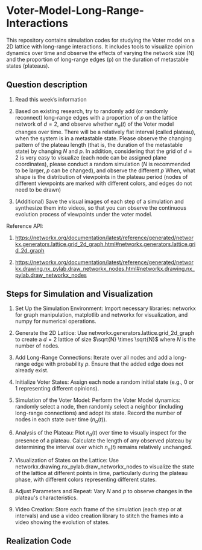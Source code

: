 # Voter-Model-Long-Range-Interactions

This repository contains simulation codes for studying the Voter model on a 2D lattice with long-range interactions. It includes tools to visualize opinion dynamics over time and observe the effects of varying the network size (N) and the proportion of long-range edges (p) on the duration of metastable states (plateaus).

## Question description


1. Read this week’s information
 
2. Based on existing research, try to randomly add (or randomly reconnect) long-range edges with a proportion of $p$ on the lattice network of $d=2$, and observe whether $n_a(t)$ of the Voter model changes over time. There will be a relatively flat interval (called plateau), when the system is in a metastable state. Please observe the changing pattern of the plateau length (that is, the duration of the metastable state) by changing $N$ and $p$. In addition, considering that the grid of $d=2$ is very easy to visualize (each node can be assigned plane coordinates), please conduct a random simulation ($N$ is recommended to be larger, $p$ can be changed), and observe the different $p$ When, what shape is the distribution of viewpoints in the plateau period (nodes of different viewpoints are marked with different colors, and edges do not need to be drawn)
 
3. (Additional) Save the visual images of each step of a simulation and synthesize them into videos, so that you can observe the continuous evolution process of viewpoints under the voter model.

Reference API:
 
1. https://networkx.org/documentation/latest/reference/generated/networkx.generators.lattice.grid_2d_graph.html#networkx.generators.lattice.grid_2d_graph
 
2. https://networkx.org/documentation/latest/reference/generated/networkx.drawing.nx_pylab.draw_networkx_nodes.html#networkx.drawing.nx_pylab.draw_networkx_nodes

## Steps for Simulation and Visualization

1. Set Up the Simulation Environment:
Import necessary libraries: networkx for graph manipulation, matplotlib and networkx for visualization, and numpy for numerical operations.

2. Generate the 2D Lattice:
Use networkx.generators.lattice.grid_2d_graph to create a $d=2$ lattice of size $\sqrt{N} \times \sqrt{N}$ where $N$ is the number of nodes.

3. Add Long-Range Connections:
Iterate over all nodes and add a long-range edge with probability $p$. Ensure that the added edge does not already exist.

4. Initialize Voter States:
Assign each node a random initial state (e.g., 0 or 1 representing different opinions).

5. Simulation of the Voter Model:
Perform the Voter Model dynamics: randomly select a node, then randomly select a neighbor (including long-range connections) and adopt its state.
Record the number of nodes in each state over time ($n_a(t)$).

6. Analysis of the Plateau:
Plot $n_a(t)$ over time to visually inspect for the presence of a plateau. Calculate the length of any observed plateau by determining the interval over which $n_a(t)$ remains relatively unchanged.

7. Visualization of States on the Lattice:
Use networkx.drawing.nx_pylab.draw_networkx_nodes to visualize the state of the lattice at different points in time, particularly during the plateau phase, with different colors representing different states.

8. Adjust Parameters and Repeat:
Vary $N$ and $p$ to observe changes in the plateau's characteristics.

9. Video Creation:
Store each frame of the simulation (each step or at intervals) and use a video creation library to stitch the frames into a video showing the evolution of states.

## Realization Code

